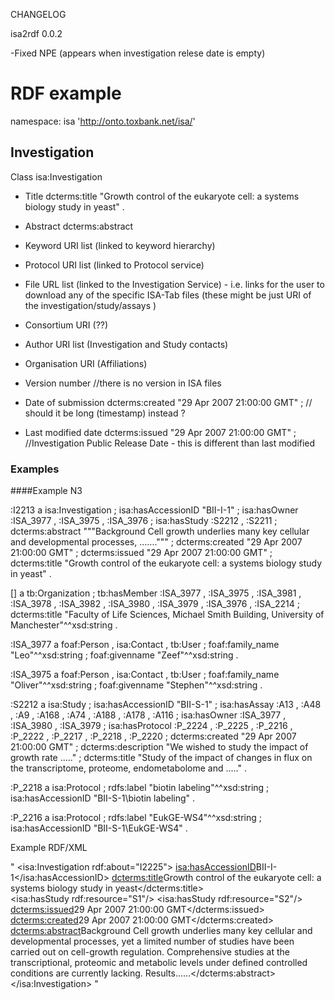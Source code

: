 CHANGELOG

isa2rdf 0.0.2

-Fixed NPE (appears when investigation relese date is empty)

# RDF example

namespace: isa 'http://onto.toxbank.net/isa/'

## Investigation

 Class isa:Investigation

 * Title  dcterms:title "Growth control of the eukaryote cell: a systems biology study in yeast" .
 
 * Abstract dcterms:abstract
 
 * Keyword URI list (linked to keyword hierarchy)

 * Protocol URI list (linked to Protocol service)
 
 * File URL list (linked to the Investigation Service) - i.e. links for the user to download any of the specific ISA-Tab files
   (these might be just URI of the investigation/study/assays )
 
 * Consortium URI (??)
 
 * Author URI list (Investigation and Study contacts)
 
 * Organisation URI (Affiliations)
 
 * Version number //there is no version in ISA files
 
 * Date of submission  dcterms:created "29 Apr 2007 21:00:00 GMT" ; // should it be long (timestamp) instead ?
 
 * Last modified date   dcterms:issued "29 Apr 2007 21:00:00 GMT" ;  //Investigation Public Release Date - this is different than last modified
    
      
### Examples 

####Example N3


:I2213
      a       isa:Investigation ;
      isa:hasAccessionID "BII-I-1" ;
      isa:hasOwner :ISA_3977 , :ISA_3975 , :ISA_3976 ;
      isa:hasStudy :S2212 , :S2211 ;
      dcterms:abstract """Background
Cell growth underlies many key cellular and developmental processes, .......""" ;
      dcterms:created "29 Apr 2007 21:00:00 GMT" ;
      dcterms:issued "29 Apr 2007 21:00:00 GMT" ;
      dcterms:title "Growth control of the eukaryote cell: a systems biology study in yeast" .

      
[]    a       tb:Organization ;
      tb:hasMember :ISA_3977 , :ISA_3975 , :ISA_3981 , :ISA_3978 , :ISA_3982 , :ISA_3980 , :ISA_3979 , :ISA_3976 , :ISA_2214 ;
      dcterms:title "Faculty of Life Sciences, Michael Smith Building, University of Manchester"^^xsd:string .
      
:ISA_3977
      a       foaf:Person , isa:Contact , tb:User ;
      foaf:family_name "Leo"^^xsd:string ;
      foaf:givenname "Zeef"^^xsd:string .
            
:ISA_3975
      a       foaf:Person , isa:Contact , tb:User ;
      foaf:family_name "Oliver"^^xsd:string ;
      foaf:givenname "Stephen"^^xsd:string .
      
:S2212
      a       isa:Study ;
      isa:hasAccessionID "BII-S-1" ;
      isa:hasAssay :A13 , :A48 , :A9 , :A168 , :A74 , :A188 , :A178 , :A116  ;
      isa:hasOwner :ISA_3977 , :ISA_3980 , :ISA_3979 ;
      isa:hasProtocol :P_2224 , :P_2225 , :P_2216 , :P_2222 , :P_2217 , :P_2218 , :P_2220 ;
      dcterms:created "29 Apr 2007 21:00:00 GMT" ;
      dcterms:description "We wished to study the impact of growth rate ....." ;
      dcterms:title "Study of the impact of changes in flux on the transcriptome, proteome, endometabolome and ....." .
      
:P_2218
      a       isa:Protocol ;
      rdfs:label "biotin labeling"^^xsd:string ;
      isa:hasAccessionID "BII-S-1\\biotin labeling" .
      
:P_2216
      a       isa:Protocol ;
      rdfs:label "EukGE-WS4"^^xsd:string ;
      isa:hasAccessionID "BII-S-1\\EukGE-WS4" .      
                        
Example RDF/XML

"
  <isa:Investigation rdf:about="I2225">
    <isa:hasAccessionID>BII-I-1</isa:hasAccessionID>
    <dcterms:title>Growth control of the eukaryote cell: a systems biology study in yeast</dcterms:title>    
    <isa:hasStudy rdf:resource="S1"/>
    <isa:hasStudy rdf:resource="S2"/>
    <dcterms:issued>29 Apr 2007 21:00:00 GMT</dcterms:issued>
    <dcterms:created>29 Apr 2007 21:00:00 GMT</dcterms:created>
    <dcterms:abstract>Background
Cell growth underlies many key cellular and developmental processes, yet a limited number of studies have been carried out on cell-growth regulation. Comprehensive studies at the transcriptional, proteomic and metabolic levels under defined controlled conditions are currently lacking.
Results......</dcterms:abstract>
  </isa:Investigation>
"
      